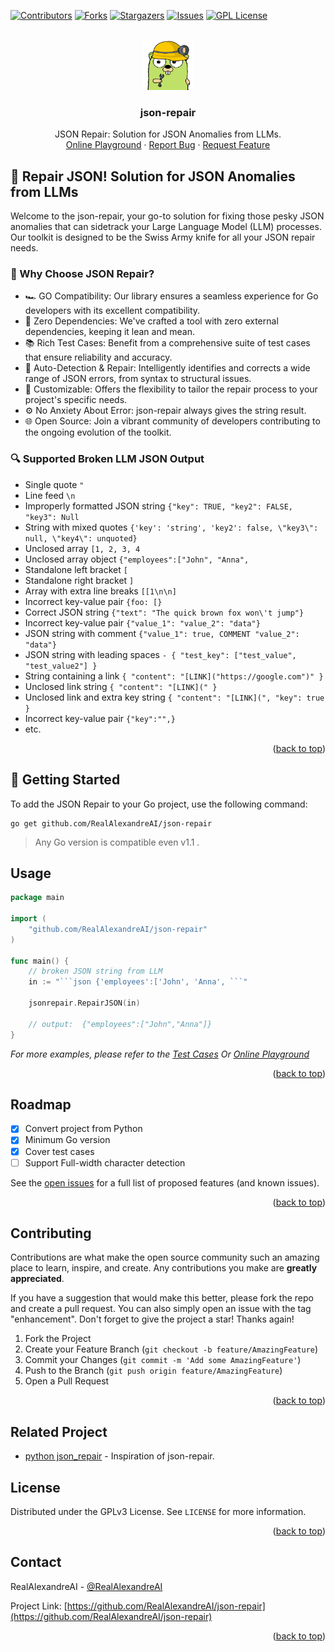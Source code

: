 <!-- Improved compatibility of back to top link: See: https://github.com/RealAlexandreAI/json-repair/pull/73 -->
<a name="readme-top"></a>
<!--
*** Thanks for checking out the Best-README-Template. If you have a suggestion
*** that would make this better, please fork the repo and create a pull request
*** or simply open an issue with the tag "enhancement".
*** Don't forget to give the project a star!
*** Thanks again! Now go create something AMAZING! :D
-->



<!-- PROJECT SHIELDS -->
<!--
*** I'm using markdown "reference style" links for readability.
*** Reference links are enclosed in brackets [ ] instead of parentheses ( ).
*** See the bottom of this document for the declaration of the reference variables
*** for contributors-url, forks-url, etc. This is an optional, concise syntax you may use.
*** https://www.markdownguide.org/basic-syntax/#reference-style-links
-->
[![Contributors][contributors-shield]][contributors-url]
[![Forks][forks-shield]][forks-url]
[![Stargazers][stars-shield]][stars-url]
[![Issues][issues-shield]][issues-url]
[![GPL License][license-shield]][license-url]


<!-- PROJECT LOGO -->
<br />
<div align="center">
  <a href="https://github.com/RealAlexandreAI/json-repair">
    <img src="images/logo.png" alt="Logo" width="80" height="80">
  </a>

  <h3 align="center">json-repair</h3>

  <p align="center">
    JSON Repair: Solution for JSON Anomalies from LLMs.
    <br />
    <a href="https://goplay.tools/snippet/tKNwcBIsAMV">Online Playground</a>
    ·
    <a href="https://github.com/RealAlexandreAI/json-repair/issues/new?labels=bug&template=bug-report---.md">Report Bug</a>
    ·
    <a href="https://github.com/RealAlexandreAI/json-repair/issues/new?labels=enhancement&template=feature-request---.md">Request Feature</a>
  </p>
</div>


<!-- ABOUT THE PROJECT -->
## 🔧 Repair JSON! Solution for JSON Anomalies from LLMs

Welcome to the json-repair, your go-to solution for fixing those pesky JSON anomalies that can sidetrack your Large Language Model (LLM) processes. Our toolkit is designed to be the Swiss Army knife for all your JSON repair needs.

### 🎯 Why Choose JSON Repair? 

- 🏎️ GO Compatibility: Our library ensures a seamless experience for Go developers with its excellent compatibility.
- 🔗 Zero Dependencies: We've crafted a tool with zero external dependencies, keeping it lean and mean.
- 📚 Rich Test Cases: Benefit from a comprehensive suite of test cases that ensure reliability and accuracy.
- 🤖 Auto-Detection & Repair: Intelligently identifies and corrects a wide range of JSON errors, from syntax to structural issues.
- 📐 Customizable: Offers the flexibility to tailor the repair process to your project's specific needs.
- ⚙️ No Anxiety About Error: json-repair always gives the string result.
- 🌐 Open Source: Join a vibrant community of developers contributing to the ongoing evolution of the toolkit.


### 🔍 Supported Broken LLM JSON Output

- Single quote `"`
- Line feed `\n`
- Improperly formatted JSON string `{"key": TRUE, "key2": FALSE, "key3": Null  `
- String with mixed quotes `{'key': 'string', 'key2': false, \"key3\": null, \"key4\": unquoted}`
- Unclosed array `[1, 2, 3, 4`
- Unclosed array object `{"employees":["John", "Anna",`
- Standalone left bracket `[`
- Standalone right bracket `]`
- Array with extra line breaks `[[1\n\n]`
- Incorrect key-value pair `{foo: [}`
- Correct JSON string `{"text": "The quick brown fox won\'t jump"}`
- Incorrect key-value pair `{"value_1": "value_2": "data"}`
- JSON string with comment `{"value_1": true, COMMENT "value_2": "data"}`
- JSON string with leading spaces  `- { "test_key": ["test_value", "test_value2"] }`
- String containing a link `{ "content": "[LINK]("https://google.com")" }`
- Unclosed link string `{ "content": "[LINK](" }`
- Unclosed link and extra key string `{ "content": "[LINK](", "key": true }`
- Incorrect key-value pair `{"key":"",}`
- etc.


<p align="right">(<a href="#readme-top">back to top</a>)</p>


<!-- GETTING STARTED -->
## 🏁 Getting Started
To add the JSON Repair to your Go project, use the following command:

```shell
go get github.com/RealAlexandreAI/json-repair
```

> Any Go version is compatible even v1.1 .

<!-- USAGE EXAMPLES -->
## Usage


```go
package main

import (
    "github.com/RealAlexandreAI/json-repair"
)

func main() {
    // broken JSON string from LLM
    in := "```json {'employees':['John', 'Anna', ```"

    jsonrepair.RepairJSON(in)

    // output:	{"employees":["John","Anna"]}
}
```


_For more examples, please refer to the [Test Cases](https://github.com/RealAlexandreAI/json-repair/blob/master/main_test.go) Or <a href="https://goplay.tools/snippet/tKNwcBIsAMV">Online Playground</a>_
 
<p align="right">(<a href="#readme-top">back to top</a>)</p>



<!-- ROADMAP -->
## Roadmap

- [x] Convert project from Python
- [x] Minimum Go version 
- [x] Cover test cases
- [ ] Support Full-width character detection

See the [open issues](https://github.com/RealAlexandreAI/json-repair/issues) for a full list of proposed features (and known issues).

<p align="right">(<a href="#readme-top">back to top</a>)</p>



<!-- CONTRIBUTING -->
## Contributing

Contributions are what make the open source community such an amazing place to learn, inspire, and create. Any contributions you make are **greatly appreciated**.

If you have a suggestion that would make this better, please fork the repo and create a pull request. You can also simply open an issue with the tag "enhancement".
Don't forget to give the project a star! Thanks again!

1. Fork the Project
2. Create your Feature Branch (`git checkout -b feature/AmazingFeature`)
3. Commit your Changes (`git commit -m 'Add some AmazingFeature'`)
4. Push to the Branch (`git push origin feature/AmazingFeature`)
5. Open a Pull Request

<p align="right">(<a href="#readme-top">back to top</a>)</p>


## Related Project 

- [python json_repair](https://github.com/mangiucugna/json_repair) - Inspiration of json-repair.


<!-- LICENSE -->
## License

Distributed under the GPLv3 License. See `LICENSE` for more information.

<p align="right">(<a href="#readme-top">back to top</a>)</p>



<!-- CONTACT -->
## Contact

RealAlexandreAI - [@RealAlexandreAI](https://twitter.com/RealAlexandreAI)

Project Link: [https://github.com/RealAlexandreAI/json-repair](https://github.com/RealAlexandreAI/json-repair)

<p align="right">(<a href="#readme-top">back to top</a>)</p>


<!-- MARKDOWN LINKS & IMAGES -->
<!-- https://www.markdownguide.org/basic-syntax/#reference-style-links -->
[contributors-shield]: https://img.shields.io/github/contributors/RealAlexandreAI/json-repair.svg?style=for-the-badge
[contributors-url]: https://github.com/RealAlexandreAI/json-repair/graphs/contributors
[forks-shield]: https://img.shields.io/github/forks/RealAlexandreAI/json-repair.svg?style=for-the-badge
[forks-url]: https://github.com/RealAlexandreAI/json-repair/network/members
[stars-shield]: https://img.shields.io/github/stars/RealAlexandreAI/json-repair.svg?style=for-the-badge
[stars-url]: https://github.com/RealAlexandreAI/json-repair/stargazers
[issues-shield]: https://img.shields.io/github/issues/RealAlexandreAI/json-repair.svg?style=for-the-badge
[issues-url]: https://github.com/RealAlexandreAI/json-repair/issues
[license-shield]: https://img.shields.io/github/license/RealAlexandreAI/json-repair.svg?style=for-the-badge
[license-url]: https://github.com/RealAlexandreAI/json-repair/blob/master/LICENSE
[product-screenshot]: images/screenshot.png
